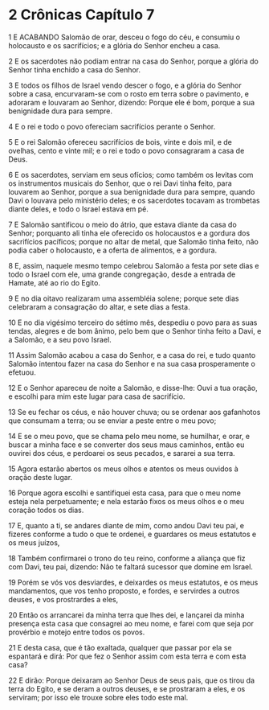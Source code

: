 # 2 Crônicas Capítulo 7

1	E ACABANDO Salomão de orar, desceu o fogo do céu, e consumiu o holocausto e os sacrifícios; e a glória do Senhor encheu a casa.

2	E os sacerdotes não podiam entrar na casa do Senhor, porque a glória do Senhor tinha enchido a casa do Senhor.

3	E todos os filhos de Israel vendo descer o fogo, e a glória do Senhor sobre a casa, encurvaram-se com o rosto em terra sobre o pavimento, e adoraram e louvaram ao Senhor, dizendo: Porque ele é bom, porque a sua benignidade dura para sempre.

4	E o rei e todo o povo ofereciam sacrifícios perante o Senhor.

5	E o rei Salomão ofereceu sacrifícios de bois, vinte e dois mil, e de ovelhas, cento e vinte mil; e o rei e todo o povo consagraram a casa de Deus.

6	E os sacerdotes, serviam em seus ofícios; como também os levitas com os instrumentos musicais do Senhor, que o rei Davi tinha feito, para louvarem ao Senhor, porque a sua benignidade dura para sempre, quando Davi o louvava pelo ministério deles; e os sacerdotes tocavam as trombetas diante deles, e todo o Israel estava em pé.

7	E Salomão santificou o meio do átrio, que estava diante da casa do Senhor; porquanto ali tinha ele oferecido os holocaustos e a gordura dos sacrifícios pacíficos; porque no altar de metal, que Salomão tinha feito, não podia caber o holocausto, e a oferta de alimentos, e a gordura.

8	E, assim, naquele mesmo tempo celebrou Salomão a festa por sete dias e todo o Israel com ele, uma grande congregação, desde a entrada de Hamate, até ao rio do Egito.

9	E no dia oitavo realizaram uma assembléia solene; porque sete dias celebraram a consagração do altar, e sete dias a festa.

10	E no dia vigésimo terceiro do sétimo mês, despediu o povo para as suas tendas, alegres e de bom ânimo, pelo bem que o Senhor tinha feito a Davi, e a Salomão, e a seu povo Israel.

11	Assim Salomão acabou a casa do Senhor, e a casa do rei, e tudo quanto Salomão intentou fazer na casa do Senhor e na sua casa prosperamente o efetuou.

12	E o Senhor apareceu de noite a Salomão, e disse-lhe: Ouvi a tua oração, e escolhi para mim este lugar para casa de sacrifício.

13	Se eu fechar os céus, e não houver chuva; ou se ordenar aos gafanhotos que consumam a terra; ou se enviar a peste entre o meu povo;

14	E se o meu povo, que se chama pelo meu nome, se humilhar, e orar, e buscar a minha face e se converter dos seus maus caminhos, então eu ouvirei dos céus, e perdoarei os seus pecados, e sararei a sua terra.

15	Agora estarão abertos os meus olhos e atentos os meus ouvidos à oração deste lugar.

16	Porque agora escolhi e santifiquei esta casa, para que o meu nome esteja nela perpetuamente; e nela estarão fixos os meus olhos e o meu coração todos os dias.

17	E, quanto a ti, se andares diante de mim, como andou Davi teu pai, e fizeres conforme a tudo o que te ordenei, e guardares os meus estatutos e os meus juízos,

18	Também confirmarei o trono do teu reino, conforme a aliança que fiz com Davi, teu pai, dizendo: Não te faltará sucessor que domine em Israel.

19	Porém se vós vos desviardes, e deixardes os meus estatutos, e os meus mandamentos, que vos tenho proposto, e fordes, e servirdes a outros deuses, e vos prostrardes a eles,

20	Então os arrancarei da minha terra que lhes dei, e lançarei da minha presença esta casa que consagrei ao meu nome, e farei com que seja por provérbio e motejo entre todos os povos.

21	E desta casa, que é tão exaltada, qualquer que passar por ela se espantará e dirá: Por que fez o Senhor assim com esta terra e com esta casa?

22	E dirão: Porque deixaram ao Senhor Deus de seus pais, que os tirou da terra do Egito, e se deram a outros deuses, e se prostraram a eles, e os serviram; por isso ele trouxe sobre eles todo este mal.

